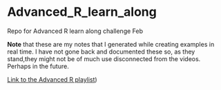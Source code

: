 # Advanced_R_learn_along
Repo for Advanced R learn along challenge Feb

**Note** that these are my notes that I generated while creating examples in real time. I have not gone back and documented these so, as they stand,they might not be of much use disconnected from the videos. Perhaps in the future. 

[Link to the Advanced R playlist](https://youtube.com/playlist?list=PLR3aQToIu-2tfJqLRgbzCPr1vvhMsN4RK))

